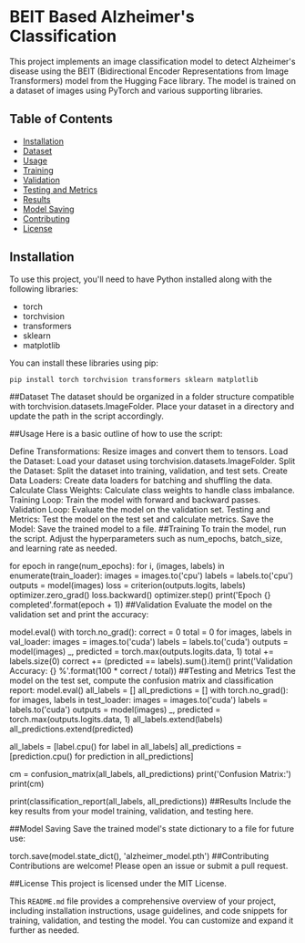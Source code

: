 # BEIT Based Alzheimer's Classification

This project implements an image classification model to detect Alzheimer's disease using the BEIT (Bidirectional Encoder Representations from Image Transformers) model from the Hugging Face library. The model is trained on a dataset of images using PyTorch and various supporting libraries.

## Table of Contents

- [Installation](#installation)
- [Dataset](#dataset)
- [Usage](#usage)
- [Training](#training)
- [Validation](#validation)
- [Testing and Metrics](#testing-and-metrics)
- [Results](#results)
- [Model Saving](#model-saving)
- [Contributing](#contributing)
- [License](#license)

## Installation

To use this project, you'll need to have Python installed along with the following libraries:

- torch
- torchvision
- transformers
- sklearn
- matplotlib

You can install these libraries using pip:

```sh
pip install torch torchvision transformers sklearn matplotlib
```

##Dataset
The dataset should be organized in a folder structure compatible with torchvision.datasets.ImageFolder. Place your dataset in a directory and update the path in the script accordingly.

##Usage
Here is a basic outline of how to use the script:

Define Transformations: Resize images and convert them to tensors.
Load the Dataset: Load your dataset using torchvision.datasets.ImageFolder.
Split the Dataset: Split the dataset into training, validation, and test sets.
Create Data Loaders: Create data loaders for batching and shuffling the data.
Calculate Class Weights: Calculate class weights to handle class imbalance.
Training Loop: Train the model with forward and backward passes.
Validation Loop: Evaluate the model on the validation set.
Testing and Metrics: Test the model on the test set and calculate metrics.
Save the Model: Save the trained model to a file.
##Training
To train the model, run the script. Adjust the hyperparameters such as num_epochs, batch_size, and learning rate as needed.

for epoch in range(num_epochs):
    for i, (images, labels) in enumerate(train_loader):
        images = images.to('cpu')
        labels = labels.to('cpu')
        outputs = model(images)
        loss = criterion(outputs.logits, labels)
        optimizer.zero_grad()
        loss.backward()
        optimizer.step()
    print('Epoch {} completed'.format(epoch + 1))
##Validation
Evaluate the model on the validation set and print the accuracy:

model.eval()
with torch.no_grad():
    correct = 0
    total = 0
    for images, labels in val_loader:
        images = images.to('cuda')
        labels = labels.to('cuda')
        outputs = model(images)
        _, predicted = torch.max(outputs.logits.data, 1)
        total += labels.size(0)
        correct += (predicted == labels).sum().item()
print('Validation Accuracy: {} %'.format(100 * correct / total))
##Testing and Metrics
Test the model on the test set, compute the confusion matrix and classification report:
model.eval()
all_labels = []
all_predictions = []
with torch.no_grad():
    for images, labels in test_loader:
        images = images.to('cuda')
        labels = labels.to('cuda')
        outputs = model(images)
        _, predicted = torch.max(outputs.logits.data, 1)
        all_labels.extend(labels)
        all_predictions.extend(predicted)

all_labels = [label.cpu() for label in all_labels]
all_predictions = [prediction.cpu() for prediction in all_predictions]


cm = confusion_matrix(all_labels, all_predictions)
print('Confusion Matrix:')
print(cm)


print(classification_report(all_labels, all_predictions))
##Results
Include the key results from your model training, validation, and testing here.

##Model Saving
Save the trained model's state dictionary to a file for future use:

torch.save(model.state_dict(), 'alzheimer_model.pth')
##Contributing
Contributions are welcome! Please open an issue or submit a pull request.

##License
This project is licensed under the MIT License.

This `README.md` file provides a comprehensive overview of your project, including installation instructions, usage guidelines, and code snippets for training, validation, and testing the model. You can customize and expand it further as needed.
